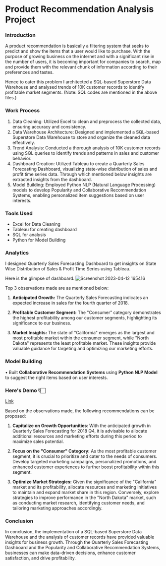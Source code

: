 # Product Recommendation Analysis Project

### Introduction

A product recommendation is basically a filtering system that seeks to predict and show the items that a user would like to purchase. With the purpose of growing business on the internet and with a significant rise in the number of users, it is becoming important for companies to search, map and provide them with the relevant chunk of information according to their preferences and tastes. 

Hence to cater this problem I architected a SQL-based Superstore Data Warehouse and analysed trends of 10K customer records to identify profitable market segments. (Note: SQL codes are mentioned in the above files.) 

### Work Process

1. Data Cleaning: Utilized Excel to clean and preprocess the collected data, ensuring accuracy and consistency.
2. Data Warehouse Architecture: Designed and implemented a SQL-based Superstore Data Warehouse to store and organize the cleaned data effectively.
3. Trend Analysis: Conducted a thorough analysis of 10K customer records using SQL queries to identify trends and patterns in sales and customer behavior.
4. Dashboard Creation: Utilized Tableau to create a Quarterly Sales Forecasting Dashboard, visualizing state-wise distribution of sales and profit time series data. Through which mentioned below insights are extracted insights from the dashboard.
5. Model Building: Employed Python NLP (Natural Language Processing) models to develop Popularity and Collaborative Recommendation Systems, enabling personalized item suggestions based on user interests.

### Tools Used

* Excel for Data Cleaning
* Tableau for creating dashboard
* SQL for analysis
* Python for Model Building


### Analytics

I designed Quarterly Sales Forecasting Dashboard to get insights on State Wise Distribution of Sales & Profit Time Series using Tableau.

Here is the glimpse of dashboard.
![Screenshot 2023-04-12 165416](https://user-images.githubusercontent.com/84131752/231447810-39810cfc-f423-4463-b6c8-e2eb4c73f878.png)

Top 3 observations made are as mentioned below:

1. **Anticipated Growth:** The Quarterly Sales Forecasting indicates an expected increase in sales for the fourth quarter of 2018.

2. **Profitable Customer Segment:** The "Consumer" category demonstrates the highest profitability among our customer segments, highlighting its significance to our business.

3. **Market Insights:** The state of "California" emerges as the largest and most profitable market within the consumer segment, while "North Dakota" represents the least profitable market. These insights provide valuable guidance for targeting and optimizing our marketing efforts.

### Model Building

•	Built **Collaborative Recommendation Systems** using **Python NLP Model** to suggest the right items based on user interests. 

### **Here's Demo** 👇🏻
[Link](https://huggingface.co/spaces/nikitaprasad-analyst/product-recommendation-system)

Based on the observations made, the following recommendations can be proposed:

1. **Capitalize on Growth Opportunities**: With the anticipated growth in Quarterly Sales Forecasting for 2018 Q4, it is advisable to allocate additional resources and marketing efforts during this period to maximize sales potential.

2. **Focus on the "Consumer" Category:** As the most profitable customer segment, it is crucial to prioritize and cater to the needs of consumers. Develop targeted marketing campaigns, personalized promotions, and enhanced customer experiences to further boost profitability within this segment.

3. **Optimize Market Strategies:** Given the significance of the "California" market and its profitability, allocate resources and marketing initiatives to maintain and expand market share in this region. Conversely, explore strategies to improve performance in the "North Dakota" market, such as conducting market research, identifying customer needs, and tailoring marketing approaches accordingly.

### Conclusion

In conclusion, the implementation of a SQL-based Superstore Data Warehouse and the analysis of customer records have provided valuable insights for business growth. Through the Quarterly Sales Forecasting Dashboard and the Popularity and Collaborative Recommendation Systems, businesses can make data-driven decisions, enhance customer satisfaction, and drive profitability.

